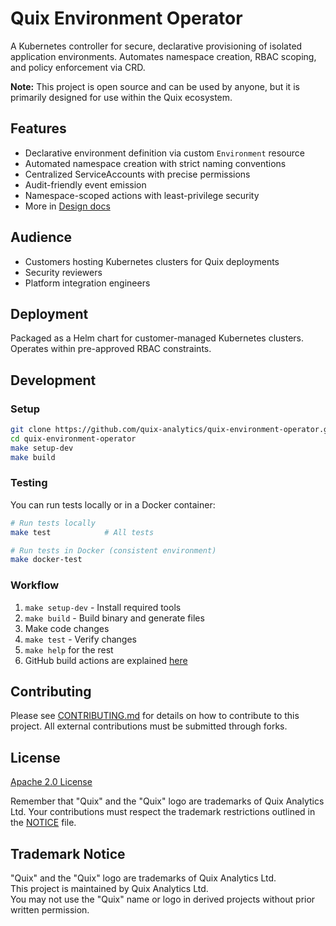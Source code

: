 # Quix Environment Operator

A Kubernetes controller for secure, declarative provisioning of isolated application environments. Automates namespace creation, RBAC scoping, and policy enforcement via CRD.

**Note:** This project is open source and can be used by anyone, but it is primarily designed for use within the Quix ecosystem.

## Features

- Declarative environment definition via custom `Environment` resource
- Automated namespace creation with strict naming conventions
- Centralized ServiceAccounts with precise permissions
- Audit-friendly event emission
- Namespace-scoped actions with least-privilege security
- More in [Design docs](/docs/CONTROLLER_DESIGN.md)

## Audience

- Customers hosting Kubernetes clusters for Quix deployments
- Security reviewers
- Platform integration engineers

## Deployment

Packaged as a Helm chart for customer-managed Kubernetes clusters. Operates within pre-approved RBAC constraints.

## Development

### Setup

```bash
git clone https://github.com/quix-analytics/quix-environment-operator.git
cd quix-environment-operator
make setup-dev
make build
```

### Testing

You can run tests locally or in a Docker container:

```bash
# Run tests locally
make test            # All tests

# Run tests in Docker (consistent environment)
make docker-test
```

### Workflow

1. `make setup-dev` - Install required tools
2. `make build` - Build binary and generate files
3. Make code changes
4. `make test` - Verify changes
5. `make help` for the rest
6. GitHub build actions are explained [here](.github/GHACTION_README.md)

## Contributing

Please see [CONTRIBUTING.md](CONTRIBUTING.md) for details on how to contribute to this project. All external contributions must be submitted through forks.

## License

[Apache 2.0 License](./LICENSE)  

Remember that "Quix" and the "Quix" logo are trademarks of Quix Analytics Ltd. Your contributions must respect the trademark restrictions outlined in the [NOTICE](./NOTICE) file. 

## Trademark Notice

"Quix" and the "Quix" logo are trademarks of Quix Analytics Ltd.  
This project is maintained by Quix Analytics Ltd.  
You may not use the "Quix" name or logo in derived projects without prior written permission.